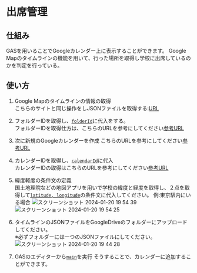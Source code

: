 # 出席管理

## 仕組み
GASを用いることでGoogleカレンダー上に表示することができます。
Google Mapのタイムラインの機能を用いて、行った場所を取得し学校に出席しているのかを判定を行っている。
## 使い方
1. Google Mapのタイムラインの情報の取得  
   こちらのサイトと同じ操作をしJSONファイルを取得する:[URL](https://manualog.net/google-timeline-3620)
2. フォルダーIDを取得し、[`folderId`](https://github.com/takusandayooo/GAS/blob/167a562a1239a738e764cbb2ccaa2a89be887a63/%E5%87%BA%E5%B8%AD%E7%A2%BA%E8%AA%8D/main.gs#L2C7-L2C15)に代入をする。  
   フォルダーIDを取得仕方は、こちらのURLを参考にしてください[参考URL](https://tetsuooo.net/gas/748/#toc_id_3_1)
3. 次に新規のGoogleカレンダーを作成 
   こちらのURLを参考にしてください[参考URL](https://support.google.com/calendar/answer/37095?hl=ja)
4. カレンダーIDを取得し、[`calendarId`](https://github.com/takusandayooo/GAS/blob/167a562a1239a738e764cbb2ccaa2a89be887a63/%E5%87%BA%E5%B8%AD%E7%A2%BA%E8%AA%8D/main.gs#L1)に代入  
   カレンダーIDの取得はこちらのURLを参考にしてください[参考URL](https://blog-and-destroy.com/41932)
5. 緯度軽度の条件文の定義  
   国土地理院などの地図アプリを用いで学校の緯度と経度を取得し、２点を取得して[`latitude, longitude`](https://github.com/takusandayooo/GAS/blob/167a562a1239a738e764cbb2ccaa2a89be887a63/%E5%87%BA%E5%B8%AD%E7%A2%BA%E8%AA%8D/main.gs#L20)の条件文に代入してください。
   例:東京駅内にいる場合
   ![スクリーンショット 2024-01-20 19 54 39](https://github.com/takusandayooo/GAS/assets/54734834/17b7747d-e93d-49f7-9d6f-3b420c502dcf)
   ![スクリーンショット 2024-01-20 19 54 25](https://github.com/takusandayooo/GAS/assets/54734834/8de60644-2baa-45ec-9ca5-c5da55fcb761)
  
7. タイムラインのJSONファイルをGoogleDriveのフォルダーにアップロードしてください。  
   ※必ずフォルダーには一つのJSONファイルにしてください。
   ![スクリーンショット 2024-01-20 19 44 28](https://github.com/takusandayooo/GAS/assets/54734834/7be1b1a0-1721-4f6b-a052-862aa7550fb1)
8. GASのエディターから[`main`](https://github.com/takusandayooo/GAS/blob/167a562a1239a738e764cbb2ccaa2a89be887a63/%E5%87%BA%E5%B8%AD%E7%A2%BA%E8%AA%8D/main.gs#L38)を実行
   そうすることで、カレンダーに追加することができます。
